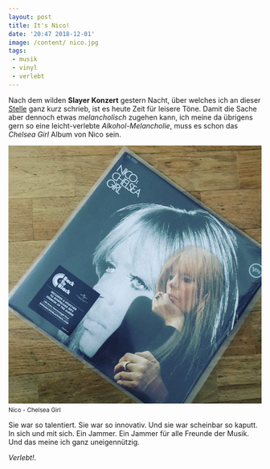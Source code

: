 ```yaml
---
layout: post
title: It's Nico!
date: '20:47 2018-12-01'
image: /content/ nico.jpg
tags: 
 - musik
 - vinyl
 - verlebt
---
```


Nach dem wilden **Slayer Konzert** gestern Nacht, über welches ich an dieser [Stelle](/2018/12/01/keep-fucking-support-metal/) ganz kurz schrieb, ist es heute Zeit für leisere Töne. Damit die Sache aber dennoch etwas *melancholisch* zugehen kann, ich meine da übrigens gern so eine leicht-verlebte *Alkohol-Melancholie*, muss es schon das *Chelsea Girl* Album von Nico sein. <!--more-->

![Nico - Chelsea Girl](/assets/2018/nico.png)
<small>Nico - Chelsea Girl</small>

Sie war so talentiert. Sie war so innovativ. Und sie war scheinbar so kaputt. In sich und mit sich. Ein Jammer. Ein Jammer für alle Freunde der Musik. Und das meine ich ganz uneigennützig.

*Verlebt!*.
